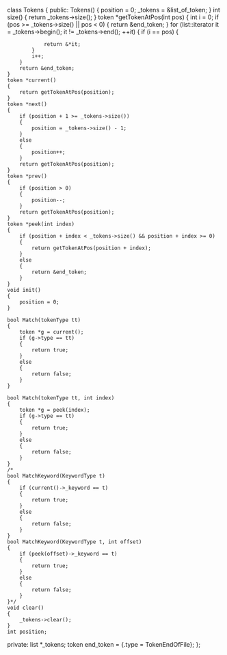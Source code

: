 
class Tokens
{
public:
    Tokens()
    {
        position = 0;
        _tokens = &list_of_token;
    }
    int size()
    {
        return _tokens->size();
    }
    token *getTokenAtPos(int pos)
    {
        int i = 0;
        if (pos >= _tokens->size() || pos < 0)
        {
            return &end_token;
        }
        for (list<token>::iterator it = _tokens->begin(); it != _tokens->end(); ++it)
        {
            if (i == pos)
            {

                return &*it;
            }
            i++;
        }
        return &end_token;
    }
    token *current()
    {
        return getTokenAtPos(position);
    }
    token *next()
    {
        if (position + 1 >= _tokens->size())
        {
            position = _tokens->size() - 1;
        }
        else
        {
            position++;
        }
        return getTokenAtPos(position);
    }
    token *prev()
    {
        if (position > 0)
        {
            position--;
        }
        return getTokenAtPos(position);
    }
    token *peek(int index)
    {
        if (position + index < _tokens->size() && position + index >= 0)
        {
            return getTokenAtPos(position + index);
        }
        else
        {
            return &end_token;
        }
    }
    void init()
    {
        position = 0;
    }

    bool Match(tokenType tt)
    {
        token *g = current();
        if (g->type == tt)
        {
            return true;
        }
        else
        {
            return false;
        }
    }

    bool Match(tokenType tt, int index)
    {
        token *g = peek(index);
        if (g->type == tt)
        {
            return true;
        }
        else
        {
            return false;
        }
    }
    /*
    bool MatchKeyword(KeywordType t)
    {
        if (current()->_keyword == t)
        {
            return true;
        }
        else
        {
            return false;
        }
    }
    bool MatchKeyword(KeywordType t, int offset)
    {
        if (peek(offset)->_keyword == t)
        {
            return true;
        }
        else
        {
            return false;
        }
    }*/
    void clear()
    {
        _tokens->clear();
    }
    int position;

private:
    list<token> *_tokens;
    token end_token = {.type = TokenEndOfFile};
};